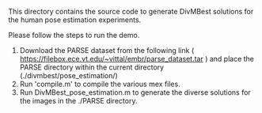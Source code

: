 This directory contains the source code to generate DivMBest solutions for the human pose estimation experiments.

Please follow the steps to run the demo.

1. Download the PARSE dataset from the following link ( https://filebox.ece.vt.edu/~vittal/embr/parse_dataset.tar ) and place the PARSE directory within the current directory (./divmbest/pose_estimation/)
2. Run 'compile.m' to compile the various mex files.
3. Run DivMBest_pose_estimation.m to generate the diverse solutions for the images in the ./PARSE directory.
